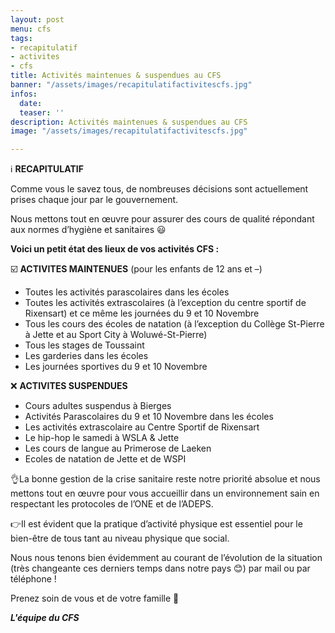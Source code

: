 ```yaml
---
layout: post
menu: cfs
tags:
- recapitulatif
- activites
- cfs
title: Activités maintenues & suspendues au CFS
banner: "/assets/images/recapitulatifactivitescfs.jpg"
infos:
  date: 
  teaser: ''
description: Activités maintenues & suspendues au CFS
image: "/assets/images/recapitulatifactivitescfs.jpg"

---
```

ℹ️ **RECAPITULATIF**

Comme vous le savez tous, de nombreuses décisions sont actuellement prises chaque jour par le gouvernement.

Nous mettons tout en œuvre pour assurer des cours de qualité répondant aux normes d’hygiène et sanitaires 😃

**Voici un petit état des lieux de vos activités CFS :**

☑️ **ACTIVITES MAINTENUES** (pour les enfants de 12 ans et –)

* Toutes les activités parascolaires dans les écoles
* Toutes les activités extrascolaires (à l’exception du centre sportif de Rixensart) et ce même les journées du 9 et 10 Novembre
* Tous les cours des écoles de natation (à l’exception du Collège St-Pierre à Jette et au Sport City à Woluwé-St-Pierre)
* Tous les stages de Toussaint
* Les garderies dans les écoles
* Les journées sportives du 9 et 10 Novembre

❌ **ACTIVITES SUSPENDUES**

* Cours adultes suspendus à Bierges
* Activités Parascolaires du 9 et 10 Novembre dans les écoles
* Les activités extrascolaire au Centre Sportif de Rixensart
* Le hip-hop le samedi à WSLA & Jette
* Les cours de langue au Primerose de Laeken
* Ecoles de natation de Jette et de WSPI

👌La bonne gestion de la crise sanitaire reste notre priorité absolue et nous mettons tout en œuvre pour vous accueillir dans un environnement sain en respectant les protocoles de l’ONE et de l’ADEPS.

👉Il est évident que la pratique d’activité physique est essentiel pour le bien-être de tous tant au niveau physique que social.

Nous nous tenons bien évidemment au courant de l’évolution de la situation (très changeante ces derniers temps dans notre pays 😊) par mail ou par téléphone !

Prenez soin de vous et de votre famille 🥰

**_L'équipe du CFS_**
